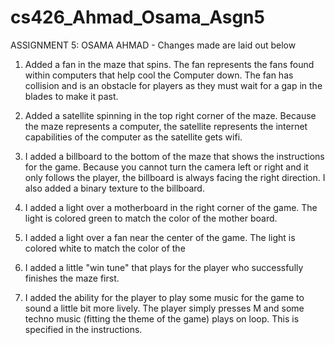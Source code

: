 # cs426_Ahmad_Osama_Asgn5
 
ASSIGNMENT 5: OSAMA AHMAD - Changes made are laid out below

1. Added a fan in the maze that spins. The fan represents the fans found within computers
that help cool the Computer down. The fan has collision and is an obstacle for players as they
must wait for a gap in the blades to make it past.

2. Added a satellite spinning in the top right corner of the maze. Because the maze represents
a computer, the satellite represents the internet capabilities of the computer as the satellite
gets wifi.

3. I added a billboard to the bottom of the maze that shows the instructions for the game. 
Because you cannot turn the camera left or right and it only follows the player,
the billboard is always facing the right direction. I also added a binary texture to the 
billboard.

4. I added a light over a motherboard in the right corner of the game. The light is colored
green to match the color of the mother board.

5. I added a light over a fan near the center of the game. The light is colored
white to match the color of the 

6. I added a little "win tune" that plays for the player who successfully finishes the maze
first.

7. I added the ability for the player to play some music for the game to sound a little bit
more lively. The player simply presses M and some techno music (fitting the theme of the game)
plays on loop. This is specified in the instructions.
